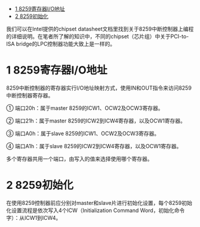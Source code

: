 
<!-- @import "[TOC]" {cmd="toc" depthFrom=1 depthTo=6 orderedList=false} -->

<!-- code_chunk_output -->

* [1 8259寄存器I/O地址](#1-8259寄存器io地址)
* [2 8259初始化](#2-8259初始化)

<!-- /code_chunk_output -->

我们可以在Intel提供的chipset datasheet文档里找到关于8259中断控制器上编程的详细说明。在笔者所了解的知识中，不同的chipset（芯片组）中关于PCI-to-ISA bridge的LPC控制器功能大致上是一样的。

# 1 8259寄存器I/O地址

8259中断控制器的寄存器实行I/O地址映射方式，使用IN和OUT指令来访问8259中断控制器寄存器。

① 端口20h：属于master 8259的ICW1、OCW2及OCW3寄存器。

② 端口21h：属于master 8259的ICW2到ICW4寄存器，以及OCW1寄存器。

③ 端口A0h：属于slave 8259的ICW1、OCW2及OCW3寄存器。

④ 端口A1h：属于slave 8259的ICW2到ICW4寄存器，以及OCW1寄存器。

多个寄存器共用一个端口，由写入的值来选择使用哪个寄存器。

# 2 8259初始化

在使用8259控制器前应分别对master和slave片进行初始化设置，每个8259初始化设置流程是依次写入4个ICW（Initialization Command Word，初始化命令字）：从ICW1到ICW4。

